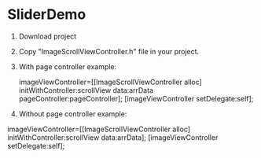 # SliderDemo
1. Download project
2. Copy "ImageScrollViewController.h" file in your project.
3. With page controller example:


    imageViewController=[[ImageScrollViewController alloc] initWithController:scrollView data:arrData              pageController:pageController];
    [imageViewController setDelegate:self];
    
4. Without page controller example:

  imageViewController=[[ImageScrollViewController alloc] initWithController:scrollView data:arrData];
  [imageViewController setDelegate:self];
